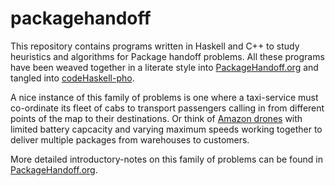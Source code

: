 # packagehandoff

This repository contains programs written in Haskell and C++ to study heuristics and algorithms for
Package handoff problems. All these programs have been weaved together in a literate style into [PackageHandoff.org](https://github.com/gtelang/packagehandoff/blob/master/PackageHandoff.org) and tangled into [codeHaskell-pho](https://github.com/gtelang/packagehandoff/tree/master/codeHaskell-pho). 

A nice instance of this family of problems is one where a taxi-service must co-ordinate its fleet of cabs to transport passengers calling in from different points of the map to their destinations. Or think of [Amazon drones](https://www.youtube.com/watch?v=gFj5SCdSYQg) with limited battery capcacity and varying maximum speeds working together to deliver multiple packages from warehouses to customers. 

More detailed introductory-notes on this family of problems can be found in  [PackageHandoff.org](https://github.com/gtelang/packagehandoff/blob/master/PackageHandoff.org). 
